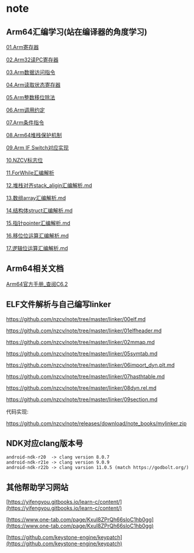 # note

## Arm64汇编学习(站在编译器的角度学习)

[01.Arm寄存器](https://github.com/nzcv/note/tree/master/arm/01register.md)

[02.Arm32读PC寄存器](https://github.com/nzcv/note/tree/master/arm/02read_pc.md)

[03.Arm数据访问指令](https://github.com/nzcv/note/tree/master/arm/03data_processing.md)

[04.Arm读取状态寄存器](https://github.com/nzcv/note/tree/master/arm/04msr_mrs.md)

[05.Arm整数移位除法](https://github.com/nzcv/note/tree/master/arm/05div.md)

[06.Arm调用约定](https://github.com/nzcv/note/tree/master/arm/06args.md)

[07.Arm条件指令](https://github.com/nzcv/note/tree/master/arm/07condition.md)

[08.Arm64堆栈保护机制](https://github.com/nzcv/note/tree/master/arm/08canary.md)

[09.Arm IF Switch对应实现](https://github.com/nzcv/note/tree/master/arm/09if_switch.md)

[10.NZCV标志位](https://github.com/nzcv/note/tree/master/arm/10nzcv.md)

[11.ForWhile汇编解析](https://github.com/nzcv/note/tree/master/arm/11for_while.md)

[12.堆栈对齐stack_aligin汇编解析.md](https://github.com/nzcv/note/tree/master/arm/12stack_aligin.md)

[13.数组array汇编解析.md](https://github.com/nzcv/note/tree/master/arm/13array.md)

[14.结构体struct汇编解析.md](https://github.com/nzcv/note/tree/master/arm/14struct.md)

[15.指针pointer汇编解析.md](https://github.com/nzcv/note/tree/master/arm/15pointer.md)

[16.移位位运算汇编解析.md](https://github.com/nzcv/note/tree/master/arm/16bit_operand.md)

[17.逻辑位运算汇编解析.md](https://github.com/nzcv/note/tree/master/arm/17logic_operand.md)

## Arm64相关文档

[Arm64官方手册_查阅C6.2](https://github.com/nzcv/note/releases/download/note_books/DDI0487G_a_armv8_arm.pdf)

## ELF文件解析与自己编写linker

https://github.com/nzcv/note/tree/master/linker/00elf.md

https://github.com/nzcv/note/tree/master/linker/01elfheader.md 

https://github.com/nzcv/note/tree/master/linker/02mmap.md

https://github.com/nzcv/note/tree/master/linker/05symtab.md

https://github.com/nzcv/note/tree/master/linker/06import_dyn.plt.md

https://github.com/nzcv/note/tree/master/linker/07hasthtable.md

https://github.com/nzcv/note/tree/master/linker/08dyn.rel.md

https://github.com/nzcv/note/tree/master/linker/09section.md

代码实现:

https://github.com/nzcv/note/releases/download/note_books/mylinker.zip

## NDK对应clang版本号

```shell
android-ndk-r20  -> clang version 8.0.7
android-ndk-r21e -> clang version 9.0.9
android-ndk-r22b -> clang varsion 11.0.5 (match https://godbolt.org/)
```

## 其他帮助学习网站

[https://yifengyou.gitbooks.io/learn-c/content/](https://yifengyou.gitbooks.io/learn-c/content/)

[https://www.one-tab.com/page/KxuI8ZPrQh66sloC1hb0gg](https://www.one-tab.com/page/KxuI8ZPrQh66sloC1hb0gg)

[https://github.com/keystone-engine/keypatch](https://github.com/keystone-engine/keypatch)

